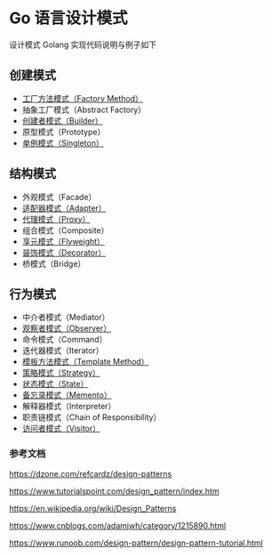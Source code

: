 # Go 语言设计模式

设计模式 Golang 实现代码说明与例子如下

## 创建模式

* [工厂方法模式（Factory Method）](https://github.com/nox60/go-design-pattern/tree/master/factoryMethod)
* 抽象工厂模式（Abstract Factory）
* [创建者模式（Builder）](https://github.com/nox60/go-design-pattern/tree/master/builder)
* 原型模式（Prototype）
* [单例模式（Singleton）](https://github.com/nox60/go-design-pattern/tree/master/singleton)

## 结构模式

* 外观模式（Facade）
* [适配器模式（Adapter）](https://github.com/nox60/go-design-pattern/tree/master/adapter)
* [代理模式（Proxy）](https://github.com/nox60/go-design-pattern/tree/master/proxy)
* 组合模式（Composite）
* [享元模式（Flyweight）](https://github.com/nox60/go-design-pattern/tree/master/flyweight)
* [装饰模式（Decorator）](https://github.com/nox60/go-design-pattern/tree/master/decorator)
* 桥模式（Bridge）

## 行为模式

* 中介者模式（Mediator）
* [观察者模式（Observer）](https://github.com/nox60/go-design-pattern/tree/master/observer)
* 命令模式（Command）
* 迭代器模式（Iterator）
* [模板方法模式（Template Method）](https://github.com/nox60/go-design-pattern/tree/master/templateMethod)
* [策略模式（Strategy）](https://github.com/nox60/go-design-pattern/tree/master/strategy)
* [状态模式（State）](https://github.com/nox60/go-design-pattern/tree/master/state)
* [备忘录模式（Memento）](https://github.com/nox60/go-design-pattern/tree/master/memento)
* 解释器模式（Interpreter）
* 职责链模式（Chain of Responsibility）
* [访问者模式（Visitor）](https://github.com/nox60/go-design-pattern/tree/master/visitor)

### 参考文档

https://dzone.com/refcardz/design-patterns

https://www.tutorialspoint.com/design_pattern/index.htm

https://en.wikipedia.org/wiki/Design_Patterns

https://www.cnblogs.com/adamjwh/category/1215890.html

https://www.runoob.com/design-pattern/design-pattern-tutorial.html